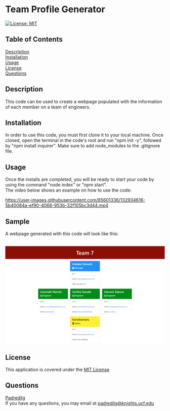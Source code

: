 # Team Profile Generator
<a href='https://opensource.org/licenses/MIT'>[![License: MIT](https://img.shields.io/badge/License-MIT-yellow.svg)](https://opensource.org/licenses/MIT)</a>
  
## Table of Contents
[Description](#Description)</br>
[Installation](#Installation)</br>
[Usage](#Usage)</br>
[License](#License)</br>
[Questions](#Questions)

## Description
This code can be used to create a webpage populated with the information of each member on a team of engineers.

## Installation
In order to use this code, you must first clone it to your local machine. Once cloned, open the terminal in the code's root and run "npm init -y", followed by "npm install inquirer". Make sure to add node_modules to the .gitignore file. 

## Usage
Once the installs are completed, you will be ready to start your code by using the command "node index" or "npm start".</br>
The video below shows an example on how to use the code:</br>

https://user-images.githubusercontent.com/85601336/132934616-5b40084a-ef90-4066-953b-32f105bc3d44.mp4

## Sample
A webpage generated with this code will look like this:

</br><img alt="screenshot from sample html generated" src="./assets/images/tpg.png "></img>

## License
This application is covered under the <a href='https://opensource.org/licenses/MIT'>MIT License</a>

## Questions
<a href='https://github.com/Padredilg'>Padredilg</a></br>
If you have any questions, you may email at padredilg@knights.ucf.edu

